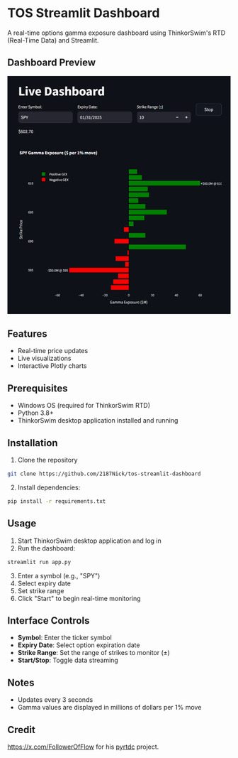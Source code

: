 # TOS Streamlit Dashboard

A real-time options gamma exposure dashboard using ThinkorSwim's RTD (Real-Time Data) and Streamlit.

## Dashboard Preview
![Dashboard Preview](view.png)

## Features

- Real-time price updates
- Live visualizations
- Interactive Plotly charts

## Prerequisites

- Windows OS (required for ThinkorSwim RTD)
- Python 3.8+
- ThinkorSwim desktop application installed and running

## Installation

1. Clone the repository
```bash
git clone https://github.com/2187Nick/tos-streamlit-dashboard
```
2. Install dependencies:
```bash
pip install -r requirements.txt
```

## Usage

1. Start ThinkorSwim desktop application and log in
2. Run the dashboard:
```bash
streamlit run app.py
```
3. Enter a symbol (e.g., "SPY")
4. Select expiry date
5. Set strike range
6. Click "Start" to begin real-time monitoring

## Interface Controls

- **Symbol**: Enter the ticker symbol
- **Expiry Date**: Select option expiration date
- **Strike Range**: Set the range of strikes to monitor (±)
- **Start/Stop**: Toggle data streaming

## Notes

- Updates every 3 seconds
- Gamma values are displayed in millions of dollars per 1% move

## Credit
https://x.com/FollowerOfFlow for his [pyrtdc](https://github.com/tifoji/pyrtdc/) project.
